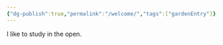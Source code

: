 ```yaml
---
{"dg-publish":true,"permalink":"/welcome/","tags":["gardenEntry"]}
---
```



I like to study in the open. 

